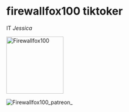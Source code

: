 # firewallfox100 tiktoker
IT 
*Jessica*
<html></html>
 <img src=”(https://static-cdn.jtvnw.net/jtv_user_pictures/030d7f4c-aaef-4d56-a817-061a207201c5-profile_image-150x150.png)” alt="Firewallfox100" style="height:150px;width=:150px;">

![Firewallfox100_patreon_](https://pbs.twimg.com/media/F3_YJUyWMAAoLVk?format=jpg&name=large)
